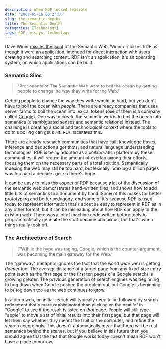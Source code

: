 ```yaml
---
description: When RDF looked feasible
date: '2003-05-16 00:27:55'
slug: the-semantic-depths
title: The Semantic Depths
categories: [Technology]
tags: RDF, essays, technology
---
```


Dave Winer [misses the point](http://scriptingnews.userland.com/2003/05/12#When:4:32:21AM) of the Semantic Web.  Winer criticizes RDF as though it were an application, intended for direct interaction with users creating and searching content.  RDF isn't an application; it's an operating system, on which applications can be built.

### Semantic Silos

> "Proponents of The Semantic Web want to boil the ocean by getting people to change the way they write for the Web."

Getting people to change the way they write would be hard, but you don't have to boil the ocean with _people_.  There are already companies that uses server farms to boil the ocean into lexical tokens (one of them is a company called [Google](http://www.google.com)). One way to create the semantic web is to boil the ocean into semantics (disambiguated senses and semantic relations) instead.  The challenge is creating a social and technological context where the tools to do this boiling can get built.  RDF facilitates this.

There are already research communities that have built knowledge bases, inference and deduction algorithms, and natural language understanding technologies.  RDF is being adopted as a collaboration platform by these communities; it will reduce the amount of overlap among their efforts, focusing them on the necessary parts of a total solution.  Semantically indexing the web may still be too hard, but lexically indexing a billion pages was too hard a decade ago, so there's hope.

It can be easy to miss this aspect of RDF because a lot of the discussion of the semantic web demonstrates hand-written files, and shows how to add little bits of semantics to a document by hand.  Some of this makes for better prototyping and better pedagogy, and some of it's because RDF is used today to represent information that's about as easy to represent in RDF as in any other format, but it can be misleading about how RDF can apply to the existing web.  There was a lot of machine code written before tools to programmatically generate the stuff became ubiquitous, but that's when things really took off.

### The Architecture of Search

> ["W]hile the hype was raging, Google, which is the counter-argument, was becoming the main gateway for the Web."

The "gateway" metaphor ignores the fact that the world _wide_ web is getting _deeper_ too.  The average distance of a target page from any fixed-size entry point (such as the first page or the first ten pages of a Google search) is growing greater.  The previous generation of search engines was beginning to bog down when Google pushed the problem out, but Google is beginning to b(l)og down too as the web continues to grow.

In a deep web, an initial search will typically need to be followed by search refinement that's more sophisticated than clicking on the next 'o' in "Google" to see if the result is listed on _that_ page. People will still type "apple" to move a set of initial results into their first page, but that page will let them say whether they meant the fruit or the computer, and refine the search accordingly.  This doesn't automatically mean that there will be real semantics behind the scenes, but if you believe in this future then you should agree that the fact that Google works today doesn't mean RDF won't have a place tomorrow.
